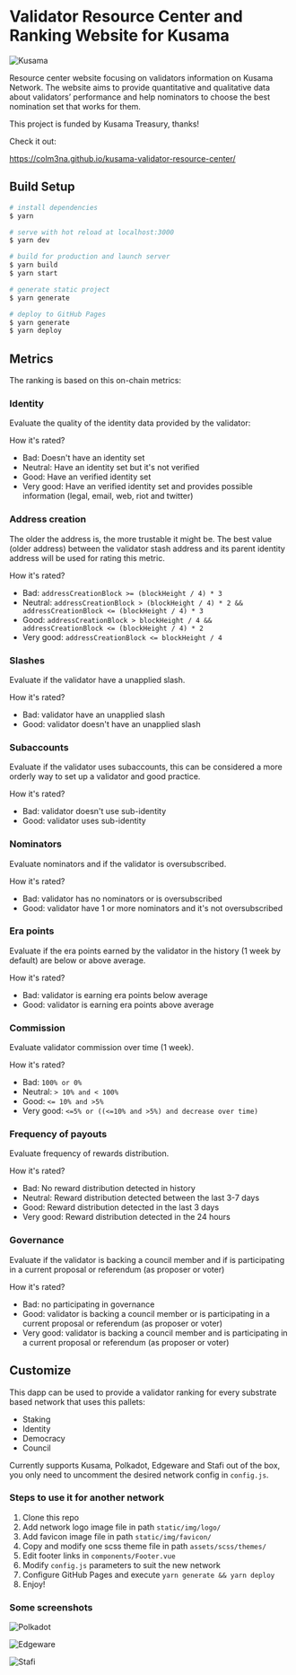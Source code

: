 # Validator Resource Center and Ranking Website for Kusama

![Kusama](https://raw.githubusercontent.com/Colm3na/kusama-validator-resource-center/master/static/screenshots/kusama.png)

Resource center website focusing on validators information on Kusama Network. The website aims to provide quantitative and qualitative data about validators’ performance and help nominators to choose the best nomination set that works for them.

This project is funded by Kusama Treasury, thanks!

Check it out:

https://colm3na.github.io/kusama-validator-resource-center/

## Build Setup

```bash
# install dependencies
$ yarn

# serve with hot reload at localhost:3000
$ yarn dev

# build for production and launch server
$ yarn build
$ yarn start

# generate static project
$ yarn generate

# deploy to GitHub Pages
$ yarn generate
$ yarn deploy
```

## Metrics

The ranking is based on this on-chain metrics:

### Identity

Evaluate the quality of the identity data provided by the validator:

How it's rated?

- Bad: Doesn't have an identity set
- Neutral: Have an identity set but it's not verified
- Good: Have an verified identity set
- Very good: Have an verified identity set and provides possible information (legal, email, web, riot and twitter)

### Address creation

The older the address is, the more trustable it might be. The best value (older address) between the validator stash address and its parent identity address will be used for rating this metric.

How it's rated?

- Bad: `addressCreationBlock >= (blockHeight / 4) * 3`
- Neutral: `addressCreationBlock > (blockHeight / 4) * 2 && addressCreationBlock <= (blockHeight / 4) * 3`
- Good: `addressCreationBlock > blockHeight / 4 && addressCreationBlock <= (blockHeight / 4) * 2`
- Very good: `addressCreationBlock <= blockHeight / 4`

### Slashes

Evaluate if the validator have a unapplied slash.

How it's rated?

- Bad: validator have an unapplied slash
- Good: validator doesn't have an unapplied slash

### Subaccounts

Evaluate if the validator uses subaccounts, this can be considered a more orderly way to set up a validator and good practice.

How it's rated?

- Bad: validator doesn't use sub-identity
- Good: validator uses sub-identity

### Nominators

Evaluate nominators and if the validator is oversubscribed.

How it's rated?

- Bad: validator has no nominators or is oversubscribed
- Good: validator have 1 or more nominators and it's not oversubscribed 

### Era points

Evaluate if the era points earned by the validator in the history (1 week by default) are below or above average.

How it's rated?

- Bad: validator is earning era points below average
- Good: validator is earning era points above average

### Commission

Evaluate validator commission over time (1 week).

How it's rated?

- Bad: `100% or 0%`
- Neutral: `> 10% and < 100%` 
- Good: `<= 10% and >5%`
- Very good: `<=5% or ((<=10% and >5%) and decrease over time)`


### Frequency of payouts

Evaluate frequency of rewards distribution.

How it's rated?

- Bad: No reward distribution detected in history
- Neutral: Reward distribution detected between the last 3-7 days
- Good: Reward distribution detected in the last 3 days
- Very good: Reward distribution detected in the 24 hours

### Governance

Evaluate if the validator is backing a council member and if is participating in a current proposal or referendum (as proposer or voter)

How it's rated?

- Bad: no participating in governance
- Good: validator is backing a council member or is participating in a current proposal or referendum (as proposer or voter)
- Very good: validator is backing a council member and is participating in a current proposal or referendum (as proposer or voter)


## Customize

This dapp can be used to provide a validator ranking for every substrate based network that uses this pallets:

- Staking
- Identity
- Democracy
- Council

Currently supports Kusama, Polkadot, Edgeware and Stafi out of the box, you only need to uncomment the desired network config in `config.js`.

### Steps to use it for another network

1. Clone this repo
2. Add network logo image file in path `static/img/logo/`
3. Add favicon image file in path `static/img/favicon/`
4. Copy and modify one scss theme file in path `assets/scss/themes/`
5. Edit footer links in `components/Footer.vue`
6. Modify `config.js` parameters to suit the new network
7. Configure GitHub Pages and execute `yarn generate && yarn deploy`
8. Enjoy!


### Some screenshots

![Polkadot](https://raw.githubusercontent.com/Colm3na/kusama-validator-resource-center/master/static/screenshots/polkadot.png)

![Edgeware](https://raw.githubusercontent.com/Colm3na/kusama-validator-resource-center/master/static/screenshots/edgeware.png)

![Stafi](https://raw.githubusercontent.com/Colm3na/kusama-validator-resource-center/master/static/screenshots/stafi.png)

